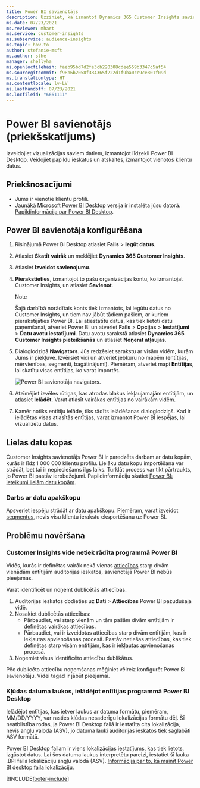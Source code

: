 ```yaml
---
title: Power BI savienotājs
description: Uzziniet, kā izmantot Dynamics 365 Customer Insights savienotāju pakalpojumā Power BI.
ms.date: 07/23/2021
ms.reviewer: mhart
ms.service: customer-insights
ms.subservice: audience-insights
ms.topic: how-to
author: stefanie-msft
ms.author: sthe
manager: shellyha
ms.openlocfilehash: faeb95bd7d2fe3cb220308cdee559b3347c5af54
ms.sourcegitcommit: f98b6b2058f384365f222d1f9ba0cc9ce801f09d
ms.translationtype: HT
ms.contentlocale: lv-LV
ms.lasthandoff: 07/23/2021
ms.locfileid: "6661111"
---
```

# <a name="connector-for-power-bi-preview"></a>Power BI savienotājs (priekšskatījums)

Izveidojiet vizualizācijas saviem datiem, izmantojot līdzekli Power BI Desktop. Veidojiet papildu ieskatus un atskaites, izmantojot vienotos klientu datus.

## <a name="prerequisites"></a>Priekšnosacījumi

- Jums ir vienotie klientu profili.
- Jaunākā [Microsoft Power BI Desktop](https://powerbi.microsoft.com/desktop/) versija ir instalēta jūsu datorā. [Papildinformācija par Power BI Desktop](/power-bi/desktop-what-is-desktop).

## <a name="configure-the-connector-for-power-bi"></a>Power BI savienotāja konfigurēšana

1. Risinājumā Power BI Desktop atlasiet **Fails** > **Iegūt datus**.

1. Atlasiet **Skatīt vairāk** un meklējiet **Dynamics 365 Customer Insights**.

1. Atlasiet **Izveidot savienojumu**.

1. **Pierakstieties**, izmantojot to pašu organizācijas kontu, ko izmantojat Customer Insights, un atlasiet **Savienot**.
   > [!NOTE]
   > Šajā darbībā norādītais konts tiek izmantots, lai iegūtu datus no Customer Insights, un tiem nav jābūt tādiem pašiem, ar kuriem pierakstījāties Power BI. Lai atiestatītu datus, kas tiek lietoti datu paņemšanai, atveriet Power BI un atveriet **Fails** > **Opcijas** > **Iestatījumi** > **Datu avotu iestatījumi**. Datu avotu sarakstā atlasiet **Dynamics 365 Customer Insights pieteikšanās** un atlasiet **Noņemt atļaujas**.  

1. Dialoglodziņā **Navigators**. Jūs redzēsiet sarakstu ar visām vidēm, kurām Jums ir piekļuve. Izvērsiet vidi un atveriet jebkuru no mapēm (entītijas, mērvienības, segmenti, bagātinājumi). Piemēram, atveriet mapi **Entītijas**, lai skatītu visas entītijas, ko varat importēt.

   ![Power BI savienotāja navigators.](media/power-bi-navigator.png "Power BI savienotāja navigators")

1. Atzīmējiet izvēles rūtiņas, kas atrodas blakus iekļaujamajām entītijām, un atlasiet **Ielādēt**. Varat atlasīt vairākas entītijas no vairākām vidēm.

1. Kamēr notiks entītiju ielāde, tiks rādīts ielādēšanas dialoglodziņš. Kad ir ielādētas visas atlasītās entītijas, varat izmantot Power BI iespējas, lai vizualizētu datus.

## <a name="large-data-sets"></a>Lielas datu kopas

Customer Insights savienotājs Power BI ir paredzēts darbam ar datu kopām, kurās ir līdz 1 000 000 klientu profilu. Lielāku datu kopu importēšana var strādāt, bet tai ir nepieciešams ilgs laiks. Turklāt process var tikt pārtraukts, jo Power BI pastāv ierobežojumi. Papildinformāciju skatiet [Power BI: ieteikumi lielām datu kopām](/power-bi/admin/service-premium-what-is#large-datasets). 

### <a name="work-with-a-subset-of-data"></a>Darbs ar datu apakškopu

Apsveriet iespēju strādāt ar datu apakškopu. Piemēram, varat izveidot [segmentus](segments.md), nevis visu klientu ierakstu eksportēšanu uz Power BI.

## <a name="troubleshooting"></a>Problēmu novēršana

### <a name="customer-insights-environment-doesnt-show-in-power-bi"></a>Customer Insights vide netiek rādīta programmā Power BI

Vidēs, kurās ir definētas vairāk nekā vienas [attiecības](relationships.md) starp divām vienādām entītijām auditorijas ieskatos, savienotājā Power BI nebūs pieejamas.

Varat identificēt un noņemt dublicētās attiecības.

1. Auditorijas ieskatos dodieties uz **Dati** > **Attiecības** Power BI pazudušajā vidē.
2. Nosakiet dublicētās attiecības:
   - Pārbaudiet, vai starp vienām un tām pašām divām entītijām ir definētas vairākas attiecības.
   - Pārbaudiet, vai ir izveidotas attiecības starp divām entītijām, kas ir iekļautas apvienošanas procesā. Pastāv netiešas attiecības, kas tiek definētas starp visām entītijām, kas ir iekļautas apvienošanas procesā.
3. Noņemiet visus identificēto attiecību dublikātus.

Pēc dublicēto attiecību noņemšanas mēģiniet vēlreiz konfigurēt Power BI savienotāju. Videi tagad ir jābūt pieejamai.

### <a name="errors-on-date-fields-when-loading-entities-in-power-bi-desktop"></a>Kļūdas datuma laukos, ielādējot entītijas programmā Power BI Desktop

Ielādējot entītijas, kas ietver laukus ar datuma formātu, piemēram, MM/DD/YYYY, var rasties kļūdas nesaderīgu lokalizācijas formātu dēļ. Šī neatbilstība rodas, ja Power BI Desktop failā ir iestatīta cita lokalizācija, nevis angļu valoda (ASV), jo datuma lauki auditorijas ieskatos tiek saglabāti ASV formātā.

Power BI Desktop failam ir viens lokalizācijas iestatījums, kas tiek lietots, izgūstot datus. Lai šos datuma laukus interpretētu pareizi, iestatiet šī lauka .BPI faila lokalizāciju angļu valodā (ASV). [Informācija par to, kā mainīt Power BI desktop faila lokalizāciju](/power-bi/fundamentals/supported-languages-countries-regions.md#choose-the-locale-for-importing-data-into-power-bi-desktop).

[!INCLUDE[footer-include](../includes/footer-banner.md)]

